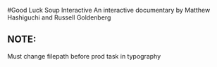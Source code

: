 #Good Luck Soup Interactive
An interactive documentary by Matthew Hashiguchi and Russell Goldenberg

## NOTE:
Must change filepath before prod task in typography
